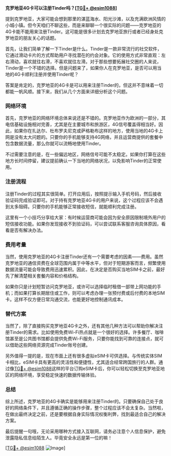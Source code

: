 **克罗地亚4G卡可以注册Tinder吗？[[TG💪+ @esim1088](https://t.me/s/esim1088)]**

提到克罗地亚，大家可能会想到那里的湛蓝海水、阳光沙滩，以及充满欧洲风情的小城小镇。但今天咱们不聊这些，而是来聊聊一个很实际的问题——克罗地亚的4G卡能不能用来注册Tinder。这可能是很多计划去克罗地亚旅行或者已经身处克罗地亚的朋友关心的话题。

首先，让我们简单了解一下Tinder是什么。Tinder是一款非常流行的社交软件，它通过滑动卡片的方式帮助用户寻找潜在的约会对象。它的使用方式非常直观：左右滑动，喜欢就往右滑，不喜欢就往左滑。对于那些想要拓展社交圈的人来说，Tinder是一个不错的选择。但是问题来了，如果你人在克罗地亚，是否可以用当地的4G卡顺利注册并使用Tinder呢？

答案是肯定的，克罗地亚的4G卡是可以用来注册Tinder的，但这并不意味着一切都能一帆风顺。接下来，我们从几个方面来详细分析这个问题。

### 网络环境

首先，克罗地亚的网络环境总体来说还是不错的。克罗地亚作为欧洲的一部分，其电信基础设施相对完善，尤其是在主要城市和旅游区，4G信号覆盖得相当好。因此，如果你在扎达尔、杜布罗夫尼克或萨格勒布这样的地方，使用当地的4G卡上网是没有太大问题的。只要你的手机能够支持4G网络，并且运营商提供的套餐中包含数据流量，那么你就可以流畅地使用Tinder。

不过需要注意的是，在一些偏远地区，网络信号可能不太稳定。如果你打算在这些地方长时间停留，建议提前确认一下当地的网络状况，以免影响Tinder的正常使用。

### 注册流程

注册Tinder的过程其实很简单。打开应用后，按照提示输入手机号码，然后接收验证码完成验证即可。对于持有克罗地亚4G卡的用户来说，这个过程应该不会遇到太多阻碍。只要你的手机能够正常接收短信，就能顺利完成注册。

这里有一个小技巧分享给大家：有时候运营商可能会因为安全原因限制境外用户的短信接收功能。如果你发现接收不到验证码，可以尝试联系客服咨询具体原因，看看是否有解决办法。

### 费用考量

当然，使用克罗地亚的4G卡注册Tinder还有一个需要考虑的因素——费用。虽然克罗地亚的通信资费在全球范围内属于中等水平，但对于短期游客而言，频繁使用数据流量可能会导致费用迅速累积。因此，在决定是否购买当地SIM卡之前，最好先了解清楚相关套餐内容和价格结构。

如果你只是计划短暂访问克罗地亚，或许可以选择临时租借一部带上网功能的手机；而如果打算长期居住或工作，则可以考虑办理一张预付费或后付费的本地SIM卡。这样不仅方便日常沟通交流，也能更好地控制通讯成本。

### 替代方案

当然了，除了直接购买克罗地亚4G卡之外，还有其他几种方法可以帮助你解决注册Tinder的需求。比如使用免费Wi-Fi热点就是一个很好的选择。许多餐厅、咖啡馆甚至是公共图书馆都会提供免费Wi-Fi服务，只要你能找到可靠的连接点，就可以借助这些网络资源完成Tinder账号创建。

另外值得一提的是，现在市面上还有很多虚拟eSIM卡可供选择。与传统实体SIM卡相比，eSIM卡具有更高的灵活性和便捷性，尤其适合经常跨国旅行的人群。通过像[TG💪+ @esim1088](https://t.me/s/esim1088)这样的平台订购eSIM卡后，你可以轻松切换至克罗地亚地区的网络环境，享受稳定快速的数据传输体验。

### 总结

综上所述，克罗地亚的4G卡确实是能够用来注册Tinder的。只要确保自己处于良好的网络条件下，并且遵循正确的操作步骤，整个过程应该不会太复杂。当然啦，在做出最终决定之前，还是要根据自身实际情况权衡利弊，找到最适合自己的解决方案。

最后提醒一句哦，无论采用哪种方式接入互联网，请务必注意个人信息保护，避免泄露隐私信息给陌生人。毕竟安全永远是第一位的嘛！

[[TG💪+ @esim1088](https://t.me/s/esim1088) ![Image](https://i.postimg.cc/4NQfJmqS/Snipaste-2025-05-13-00-14-12.png)]